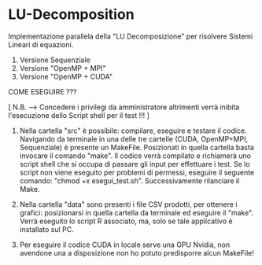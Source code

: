 # LU-Decomposition
Implementazione parallela della "LU Decomposizione" per risolvere Sistemi Lineari di equazioni.

1) Versione Sequenziale
2) Versione "OpenMP + MPI"
3) Versione "OpenMP + CUDA"





COME ESEGUIRE ???


[ N.B. --> Concedere i privilegi da amministratore altrimenti verrà inibita l'esecuzione dello Script shell per il test !!! ]


1)	Nella cartella "src" è possibile: compilare, eseguire e testare il codice. 
	Navigando da terminale in una delle tre cartelle (CUDA, OpenMP+MPI, Sequenziale) è presente un MakeFile. 
	Posizionati in quella cartella basta invocare il comando "make".
	Il codice verrà compilato e richiamerà uno script shell che si occupa di passare gli input per effettuare i test.
	Se lo script non viene eseguito per problemi di permessi, eseguire il seguente comando: "chmod +x esegui_test.sh".
	Successivamente rilanciare il Make.


2)	Nella cartella "data" sono presenti i file CSV prodotti, per ottenere i grafici: posizionarsi in quella cartella da terminale ed eseguire il "make". 
	Verrà eseguito lo script R associato, ma, solo se tale applicativo è installato sul PC.



3)	Per eseguire il codice CUDA in locale serve una GPU Nvidia, non avendone una a disposizione non ho potuto predisporre alcun MakeFile!





